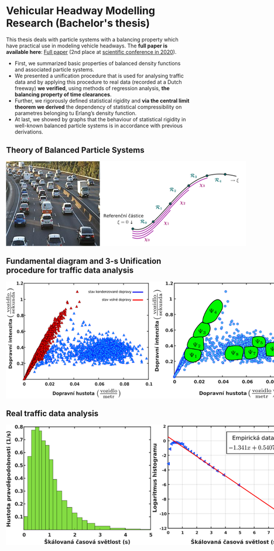 # Vehicular Headway Modelling Research (Bachelor's thesis)

This thesis deals with particle systems with a balancing property which have practical use in
modeling vehicle headways. The __full paper is available here__: [Full paper](thesis.pdf) (2nd place at [scientific conference in 2020](https://mat.fsv.cvut.cz/rektorys/soutez/2020/)).

- First, we summarized basic properties of balanced density functions and associated particle systems. 
- We presented a unification procedure that is used for analysing traffic data and
by applying this procedure to real data (recorded at a Dutch freeway) __we verified__, using methods of
regression analysis, __the balancing property of time clearances__. 
- Further, we rigorously defined statistical
rigidity and __via the central limit theorem we derived__ the dependency of statistical compressibility on
parametres belonging tu Erlang’s density function. 
- At last, we showed by graphs that the behaviour of
statistical rigidity in well-known balanced particle systems is in accordance with previous derivations.


## Theory of Balanced Particle Systems

<div style="display: flex; justify-content: space-between;">
    <img src="images/auticka.jpg" alt="Highway" title="Highway in Auckland" width="400"/>
    <img src="images/Kovandovo.PNG" alt="Model" title="Author: Martin Kovanda" width="400"/>
</div>


## Fundamental diagram and 3-s Unification procedure for traffic data analysis

<div style="display: flex; justify-content: space-between;">
    <img src="images/Prezentace_fund_vse.jpg" alt="T intersection" title="Fundamental diagram" width="400"/>
    <img src="images/rozdeleni_segmentu2predjizdeci.jpg" alt="Model" title="Segmentation of FD" width="400"/>
</div>



## Real traffic data analysis

<div style="display: flex; justify-content: space-between;">
    <img src="images/hist2.jpg" alt="T intersection" title="Histogram of headways" width="400"/>
    <img src="images/primka_fit2.jpg" alt="Model" title="Fitted linear regression" width="400"/>
</div>

